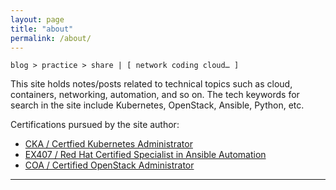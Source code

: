 ```yaml
---
layout: page
title: "about"
permalink: /about/
---
```


<link rel="stylesheet" href="https://use.fontawesome.com/releases/v5.6.1/css/all.css" integrity="sha384-gfdkjb5BdAXd+lj+gudLWI+BXq4IuLW5IT+brZEZsLFm++aCMlF1V92rMkPaX4PP" crossorigin="anonymous">

```
blog > practice > share | [ network coding cloud… ]
```

This site holds notes/posts related to technical topics such as cloud, containers, networking, automation, and so on.
The tech keywords for search in the site include Kubernetes, OpenStack, Ansible, Python, etc.

Certifications pursued by the site author:
- [CKA / Certfied Kubernetes Administrator](https://1drv.ms/b/s!AiKiwABY3LsRhfBudU_RISwWNuRwbQ)
- [EX407 / Red Hat Certified Specialist in Ansible Automation](https://www.redhat.com/rhtapps/services/certifications/badge/verify/DROSPZSGYLB75WH42O2CSZ7R2YAEQU3CUPSQX2KSDXT6RW46LQ34UFHA6EGV4MX6OEQWWNEDUIWXWPUWTPNOZCAXTQD32BJ2PLFPHS3STVWDCMJUD3KGSZYJTPS2YGTCOKOWYMJRGQPNI2LHBGN6LLA2MI======)
- [COA / Certified OpenStack Administrator](https://1drv.ms/b/s!AiKiwABY3LsRhPg-lT9FAjuPw-WGmw)

---

[<i class="fab fa-2x fa-github"></i>](https://github.com/networkandcode)
